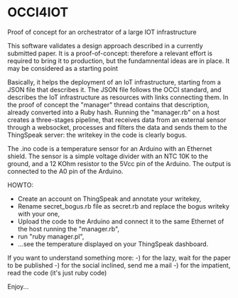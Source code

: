 # OCCI4IOT
Proof of concept for an orchestrator of a large IOT infrastructure

This software validates a design approach described in a currently submitted paper. It is a proof-of-concept:
therefore a relevant effort is required to bring it to production, but the fundamnental ideas are in place.
It may be considered as a starting point

Basically, it helps the deployment of an IoT infrastructure, starting from a JSON file that describes it. The JSON file
follows the OCCI standard, and describes the IoT infrastructure as resources with links connecting them. In the proof
of concept the "manager" thread contains that description, already converted into a Ruby hash. Running the "manager.rb"
on a host creates a three-stages pipeline, that receives data from an external sensor through a websocket, processes
and filters the data and sends them to the ThingSpeak server: the writekey in the code is clearly bogus.

The .ino code is a temperature sensor for an Arduino with an Ethernet shield. The sensor is a simple voltage divider
with an NTC 10K to the ground, and a 12 KOhm resistor to the 5Vcc pin of the Arduino. The output is connected to the A0
pin of the Arduino.

HOWTO: 
* Create an account on ThingSpeak and annotate your writekey,
* Rename secret_bogus.rb file as secret.rb and replace the bogus writeky with your one,
* Upload the code to the Arduino and connect it to the same Ethernet of the host running the "manager.rb",
* run "ruby manager.pl", 
* ...see the temperature displayed on your ThingSpeak dashboard.

If you want to understand something more:
-) for the lazy, wait for the paper to be published
-) for the social inclined, send me a mail
-) for the impatient, read the code (it's just ruby code)

Enjoy...
